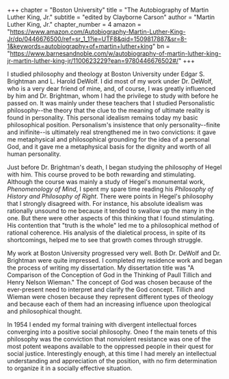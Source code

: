 +++
chapter = "Boston University"
title = "The Autobiography of Martin Luther King, Jr."
subtitle = "edited by Clayborne Carson"
author = "Martin Luther King, Jr."
chapter_number = 4
amazon = "https://www.amazon.com/Autobiography-Martin-Luther-King-Jr/dp/0446676500/ref=sr_1_1?ie=UTF8&qid=1509817887&sr=8-1&keywords=autobiography+of+martin+luther+king"
bn = "https://www.barnesandnoble.com/w/autobiography-of-martin-luther-king-jr-martin-luther-king-jr/1100623229?ean=9780446676502#/"
+++

I studied philosophy and theology at Boston University under Edgar S. Brightman and L. Harold DeWolf. I did most of my work under Dr. DeWolf, who is a very dear friend of mine, and, of course, I was greatly influenced by him and Dr. Brightman, whom I had the privilege to study with before he passed on. It was mainly under these teachers that I studied Personalistic philosophy--the theory that the clue to the meaning of ultimate reality is found in personality. This personal idealism remains today my basic philosophical position. Personalism's insistence that only personality--finite and inifinite--is ultimately real strengthened me in two convictions: it gave me metaphysical and philosophical grounding for the idea of a personal God, and it gave me a metaphysical basis for the dignity and worth of all human personality.  
  
Just before Dr. Brightman's death, I began studying the philosophy of Hegel with him. This course proved to be both rewarding and stimulating. Although the course was mainly a study of Hegel's monumental work, _Phenomenology of Mind_, I spent my spare time reading his _Philosophy of History and Philosophy of Right_. There were points in Hegel's philosophy that I strongly disagreed with. For instance, his absolute idealism was rationally unsound to me because it tended to swallow up the many in the one. But there were other aspects of this thinking that I found stimulating. His contention that "truth is the whole" led me to a philosophical method of rational coherence. His analysis of the dialetical process, in spite of its shortcomings, helped me to see that growth comes through struggle.  
  
My work at Boston University progressed very well. Both Dr. DeWolf and Dr. Brightman were quite impressed. I completed my residence work and began the process of writing my dissertation. My dissertation title was "A Comparison of the Conception of God in the Thinking of Paull Tillich and Henry Nelson Wieman." The concept of God was chosen because of the ever-present need to interpret and clarify the God concept. Tillich and Wieman were chosen because they represent different types of theology and because each of them had an increasing influence upon theological and philosophical thought.  
  
In 1954 I ended my formal training with divergent intellectual forces converging into a positive social philosophy. Oneo f the main tenets of this philosophy was the conviction that nonviolent resistance was one of the most potent weapons available to the oppressed people in their quest for social justice. Interestingly enough, at this time I had merely an intellectual understanding and appreciation of the position, with no firm determination to organize it in a socially effective situation.